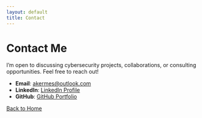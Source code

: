 ```yaml
---
layout: default
title: Contact
---
```


# Contact Me
I’m open to discussing cybersecurity projects, collaborations, or consulting opportunities. Feel free to reach out!

- **Email**: [akermes@outlook.com](mailto:akermes@outlook.com)
- **LinkedIn**: [LinkedIn Profile](https://linkedin.com/in/yourprofile)
- **GitHub**: [GitHub Portfolio](https://github.com/yourusername)

[Back to Home](index.md)

